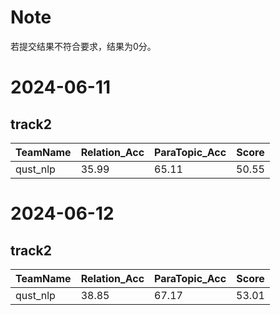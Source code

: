 # Note 
若提交结果不符合要求，结果为0分。

# 2024-06-11
## track2
| TeamName | Relation_Acc | ParaTopic_Acc | Score |
| -------- | ------------ | ------------- | ----- |
| qust_nlp | 35.99 | 65.11 | 50.55 |

# 2024-06-12
## track2
| TeamName | Relation_Acc | ParaTopic_Acc | Score |
| -------- | ------------ | ------------- | ----- |
| qust_nlp | 38.85 | 67.17 | 53.01 |
